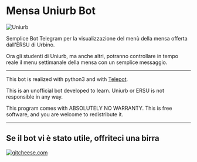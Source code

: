 # Mensa Uniurb Bot #

![Uniurb](http://informatica.uniurb.it/assets/logo_sti_new.png)

Semplice Bot Telegram per la visualizzazione del menù della mensa offerta dall'ERSU di Urbino. 

Ora gli studenti di Uniurb, ma anche altri, potranno controllare in tempo reale il menu settimanale della mensa con un semplice messaggio.

------------------------------------------------------------------------------------

This bot is realized with python3 and with [Telepot](https://github.com/nickoala/telepot).

This is an unofficial bot developed to learn. Uniurb or ERSU is not responsible in any way.

This program comes with ABSOLUTELY NO WARRANTY.
This is free software, and you are welcome to redistribute it. 

------------------------------------------------------------------------------------


## Se il bot vi è stato utile, offriteci una birra ##

[![gitcheese.com](https://s3.amazonaws.com/gitcheese-ui-master/images/badge.svg)](https://www.gitcheese.com/donate/users/9751015/repos/90749559)